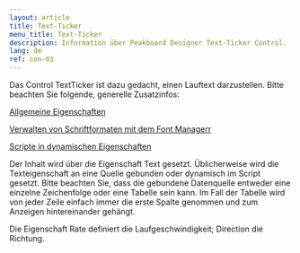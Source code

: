 ```yaml
---
layout: article
title: Text-Ticker
menu_title: Text-Ticker
description: Information über Peakboard Designer Text-Ticker Control.
lang: de
ref: con-03
---
```


Das Control TextTicker ist dazu gedacht, einen Lauftext darzustellen. Bitte beachten Sie folgende, generelle Zusatzinfos:

[Allgemeine Eigenschaften](/controls/01-de-allgemeine-eigenschaften.html)

[Verwalten von Schriftformaten mit dem Font Managerr](/misc/04-de-fonts.html)

[Scripte in dynamischen Eigenschaften](/scripting/02-de-dynamischen-eigenschaften.html)

Der Inhalt wird über die Eigenschaft Text gesetzt. Üblicherweise wird die Texteigenschaft an eine Quelle gebunden oder dynamisch im Script gesetzt. Bitte beachten Sie, dass die gebundene Datenquelle entweder eine einzelne Zeichenfolge oder eine Tabelle sein kann. Im Fall der Tabelle wird von jeder Zeile einfach immer die erste Spalte genommen und zum Anzeigen hintereinander gehängt.

Die Eigenschaft Rate definiert die Laufgeschwindigkeit; Direction die Richtung.
